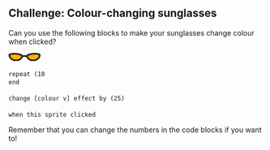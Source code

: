 ## Challenge: Colour-changing sunglasses
Can you use the following blocks to make your sunglasses change colour when clicked?

![sunglasses sprite](images/sunglasses-sprite.png)

```blocks3
repeat (10
end

change [colour v] effect by (25)

when this sprite clicked
```

Remember that you can change the numbers in the code blocks if you want to!
